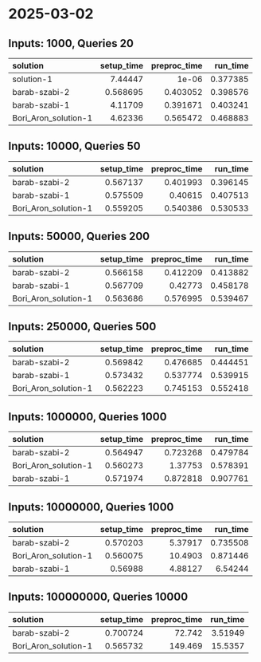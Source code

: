 # 2025-03-02

## Inputs: 1000, Queries 20

| solution             |   setup_time |   preproc_time |   run_time |
|:---------------------|-------------:|---------------:|-----------:|
| solution-1           |     7.44447  |       1e-06    |   0.377385 |
| barab-szabi-2        |     0.568695 |       0.403052 |   0.398576 |
| barab-szabi-1        |     4.11709  |       0.391671 |   0.403241 |
| Bori_Aron_solution-1 |     4.62336  |       0.565472 |   0.468883 |

## Inputs: 10000, Queries 50

| solution             |   setup_time |   preproc_time |   run_time |
|:---------------------|-------------:|---------------:|-----------:|
| barab-szabi-2        |     0.567137 |       0.401993 |   0.396145 |
| barab-szabi-1        |     0.575509 |       0.40615  |   0.407513 |
| Bori_Aron_solution-1 |     0.559205 |       0.540386 |   0.530533 |

## Inputs: 50000, Queries 200

| solution             |   setup_time |   preproc_time |   run_time |
|:---------------------|-------------:|---------------:|-----------:|
| barab-szabi-2        |     0.566158 |       0.412209 |   0.413882 |
| barab-szabi-1        |     0.567709 |       0.42773  |   0.458178 |
| Bori_Aron_solution-1 |     0.563686 |       0.576995 |   0.539467 |

## Inputs: 250000, Queries 500

| solution             |   setup_time |   preproc_time |   run_time |
|:---------------------|-------------:|---------------:|-----------:|
| barab-szabi-2        |     0.569842 |       0.476685 |   0.444451 |
| barab-szabi-1        |     0.573432 |       0.537774 |   0.539915 |
| Bori_Aron_solution-1 |     0.562223 |       0.745153 |   0.552418 |

## Inputs: 1000000, Queries 1000

| solution             |   setup_time |   preproc_time |   run_time |
|:---------------------|-------------:|---------------:|-----------:|
| barab-szabi-2        |     0.564947 |       0.723268 |   0.479784 |
| Bori_Aron_solution-1 |     0.560273 |       1.37753  |   0.578391 |
| barab-szabi-1        |     0.571974 |       0.872818 |   0.907761 |

## Inputs: 10000000, Queries 1000

| solution             |   setup_time |   preproc_time |   run_time |
|:---------------------|-------------:|---------------:|-----------:|
| barab-szabi-2        |     0.570203 |        5.37917 |   0.735508 |
| Bori_Aron_solution-1 |     0.560075 |       10.4903  |   0.871446 |
| barab-szabi-1        |     0.56988  |        4.88127 |   6.54244  |

## Inputs: 100000000, Queries 10000

| solution             |   setup_time |   preproc_time |   run_time |
|:---------------------|-------------:|---------------:|-----------:|
| barab-szabi-2        |     0.700724 |         72.742 |    3.51949 |
| Bori_Aron_solution-1 |     0.565732 |        149.469 |   15.5357  |